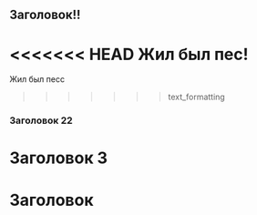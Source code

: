 ## Заголовок!!
<<<<<<< HEAD
Жил был пес!
=======
Жил был песс

>>>>>>> text_formatting
### Заголовок 22
# Заголовок 3
# Заголовок